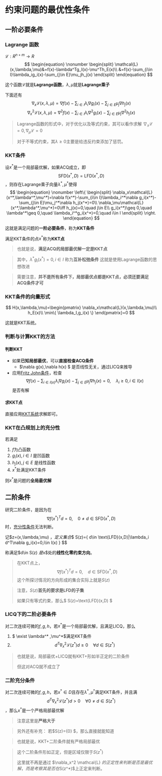 # 约束问题的最优性条件

## 一阶必要条件

### Lagrange 函数

$\mathcal{L}:R^{n+m}\to R$$$ \begin{equation}
    \nonumber
        \begin{split}
            \mathcal{L}(x,\lambda,\mu)&=f(x)-\lambda^Tg_I(x)-\mu^Th_E(x)\\ 
            &=f(x)-\sum_{i\in I}\lambda_ig_i(x)-\sum_{j\in E}\mu_jh_j(x)
        \end{split}
\end{equation} $$

这个函数$\mathcal{L}$就是**Lagrange函数**，$\lambda,\mu$就是**Lagrange乘子**

下面还有$$ \nabla_x\mathcal{L}(x,\lambda,\mu)=\nabla f(x)-\sum_{i\in I}\lambda_i\nabla g_i(x)-\sum_{j\in E}\mu_j\nabla h_j(x) $$$$ \nabla _x^2\mathcal{L}(x,\lambda,\mu)=\nabla^2f(x)-\sum_{i\in I}\lambda_i\nabla ^2g_i(x)-\sum_{j\in E}\mu_j\nabla^2h_j(x) $$

> Lagrange函数的形式中，对于优化以及等式约束，其可以看作求解 $\nabla_x\mathcal{L}=0,\nabla_\mu\mathcal{L}=0$
> 
> 对于不等式约束，其$\lambda\geq 0$主要是给违反约束添加了惩罚。

### KKT条件

设$x^*$是一个局部最优解，如果ACQ成立，即$$ \text{SFD}(x^*,D)=\text{LFD}(x^*,D) $$，则存在Lagrange乘子向量$\lambda^*,\mu^*$使得$$ \begin{equation}
    \nonumber
    \left\{
        \begin{split}
            \nabla_x\mathcal{L}(x^*,\lambda^*,\mu^*)=\nabla f(x^*)-\sum_{i\in I}\lambda_i^*\nabla g_i(x^*)-\sum_{j\in E}\mu_j^*\nabla h_j(x^*)=0\\
            \nabla_\mu\mathcal{L}(x^*,\lambda^*,\mu^*)=0\iff h_j(x)=0,\quad j\in E\\
            g_i(x^*)\geq 0,\quad \lambda^*\geq 0,\quad \lambda_i^*g_i(x^*)=0,\quad i\in I
        \end{split}
    \right.
\end{equation} $$

这就是满足问题的**一阶必要条件**，称为**KKT条件**

满足KKT条件的点$x^*$称为**KKT点**

> 也就是说，**满足ACQ的局部最优解一定是KKT点**

> 其中，$\lambda^*g_i(x^*)=0,i\in I$ 称为**互补松弛条件**
> 这就是使用Lagrange函数的思想改进

> 需要注意，**并不是所有条件下，局部最优点都是KKT点，必须还要满足ACQ条件才可**

### KKT条件的向量形式

$$ H(x,\lambda,\mu)=\begin{pmatrix}
    \nabla_x\mathcal{L}(x,\lambda,\mu)\\
    h_E(x)\\
    \min\{ \lambda_I,g_i(x) \}
\end{pmatrix}=0 $$

这就是KKT系统。

### 判断与计算KKT的方法

#### 判断KKT

- 如果**已知局部最优**，可以**直接检查ACQ条件**
  - $\nabla g(x),\nabla h(x) $ 是否线性无关，通过LICQ来推导
- 应用[Fritz John条件](./20-可行方向的关系.md#应用lfd)，检查$$ \nabla f(x)-\sum_{i\in I(x)}\lambda_i\nabla g_i(x)-\sum_{j\in E}\mu_j\nabla h_j(x)=0 ,\quad \lambda_i\geq 0,i\in I(x) $$是否有解

#### 求KKT点

直接应用[KKT系统](#kkt条件的向量形式)求解即可。

### KKT在凸规划上的充分性
若满足
1. $f$为凸函数
2. $g_i(x),i\in I$ 是凹函数
3. $h_j(x),j\in E$ 是线性函数
4. $x^*$处满足KKT条件

则$x^*$是问题的**全局最优解**


## 二阶条件

研究二阶条件，是因为在$$\nabla f(x^*)^Td=0,\quad 0\neq d\in \text{SFD}(x^*,D) $$时，[充分性条件](./20-可行方向的关系.md)无法判断。

记$z=(x,\lambda,\mu) $，定义集合$$ S(z)=\{ d\in \text{LFD}(x,D)|\lambda_i d^T\nabla g_i(x)=0,i\in I(x) \} $$

称满足$d\in S(z) $是$x$处的**线性化零约束方向**。

> 在KKT点上，$$\nabla f(x^*)^Td=0,\quad  d\in \text{SFD}(x^*,D) $$ 这个所探讨情况的方向形成的集合实际上就是$S(z)$

> 注意，$S(z)$**首先的要求是LFD的子集**
> 
> 如果只有等式约束，那么$ S(z)=\text{LFD}(x,D) $

### LICQ下的二阶必要条件

对二次连续可微的$f,g,h$，若$x^*$是一个局部最优解，且满足LICQ，那么
1. $ \exist \lambda^* ,\mu^*$满足KKT条件
2. $$ d^T\nabla_x^2\mathcal{L}(z^*)d\geq 0\quad \forall d\in S(z^*) $$

> 也就是说，局部最优+LICQ就有KKT+形如半正定的二阶条件
>
> 但这对ACQ就不成立了

### 二阶充分条件

对二次连续可微的$f,g,h$，若$x^*\in D$且存在$\lambda^*,\mu^*$满足KKT条件，并且满$$ d^T\nabla_x^2\mathcal{L}(z^*)d\gt 0\quad \forall 0\neq d\in S(z^*) $$，那么$x^*$是一个严格局部最优解

> 注意这里是**严格大于**

> 另外还有补充：
> 若$S(z)=\{0\} $，那么直接就能知道

> 也就是说，KKT+二阶条件就有严格局部最优

> 这个二阶条件形如正定，但是区域仅限于$S(z^*)$
> 
> 这里就不再是通过 $\nabla_x^2 \mathcal{L} $的正定性来判断是否是最优解，而是考察其是否在$S(z^*)$上正定来判断。

